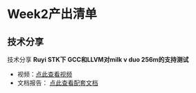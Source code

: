 # Week2产出清单

## 技术分享
技术分享 **Ruyi STK下 GCC和LLVM对milk v duo 256m的支持测试**  
- 视频：[点此查看视频](https://www.bilibili.com/video/BV1SxWqzYEbA/?spm_id_from=333.999.0.0&vd_source=7c11325dc15b63618c7af305547018c4)
- 文档报告： [点此查看配套文档](../../tech-sharing/2025-10/Milk-V-Duo.md)
